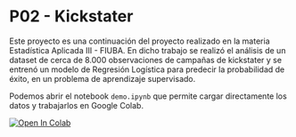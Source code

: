 # P02 - Kickstater

Este proyecto es una continuación del proyecto realizado en la materia Estadística Aplicada III - FIUBA. En dicho trabajo se realizó el análisis de un dataset de cerca de 8.000 observaciones de campañas de kickstater y se entrenó un modelo de Regresión Logística para predecir la probabilidad de éxito, en un problema de aprendizaje supervisado.

Podemos abrir el notebook `demo.ipynb` que permite cargar directamente los datos y trabajarlos en Google Colab. 

[![Open In Colab](https://colab.research.google.com/assets/colab-badge.svg)](https://colab.research.google.com/github/JuanCruzC97/p02-kickstarter/blob/main/demo.ipynb)